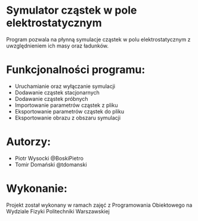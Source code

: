 # Symulator cząstek w pole elektrostatycznym
Program pozwala na płynną symulacje cząstek w polu elektrostatycznym z uwzględnieniem ich masy oraz ładunków. 
# Funkcjonalności programu:
- Uruchamianie oraz wyłączanie symulacji
- Dodawanie cząstek stacjonarnych
- Dodawanie cząstek próbnych
- Importowanie parametrów cząstek z pliku
- Eksportowanie parametrów cząstek do pliku
- Eksportowanie obrazu z obszaru symulacji
# Autorzy:
- Piotr Wysocki @BoskiPietro
- Tomir Domański @tdomanski
# Wykonanie:
Projekt został wykonany w ramach zajęć z Programowania Obiektowego na Wydziale Fizyki Politechniki Warszawskiej
